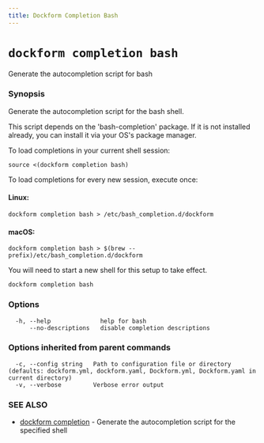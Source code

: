 ```yaml
---
title: Dockform Completion Bash
---
```


# `dockform completion bash`

Generate the autocompletion script for bash

### Synopsis

Generate the autocompletion script for the bash shell.

This script depends on the 'bash-completion' package.
If it is not installed already, you can install it via your OS's package manager.

To load completions in your current shell session:

	source <(dockform completion bash)

To load completions for every new session, execute once:

#### Linux:

	dockform completion bash > /etc/bash_completion.d/dockform

#### macOS:

	dockform completion bash > $(brew --prefix)/etc/bash_completion.d/dockform

You will need to start a new shell for this setup to take effect.


```
dockform completion bash
```

### Options

```
  -h, --help              help for bash
      --no-descriptions   disable completion descriptions
```

### Options inherited from parent commands

```
  -c, --config string   Path to configuration file or directory (defaults: dockform.yml, dockform.yaml, Dockform.yml, Dockform.yaml in current directory)
  -v, --verbose         Verbose error output
```

### SEE ALSO

* [dockform completion](/docs/cli/dockform_completion)	 - Generate the autocompletion script for the specified shell

